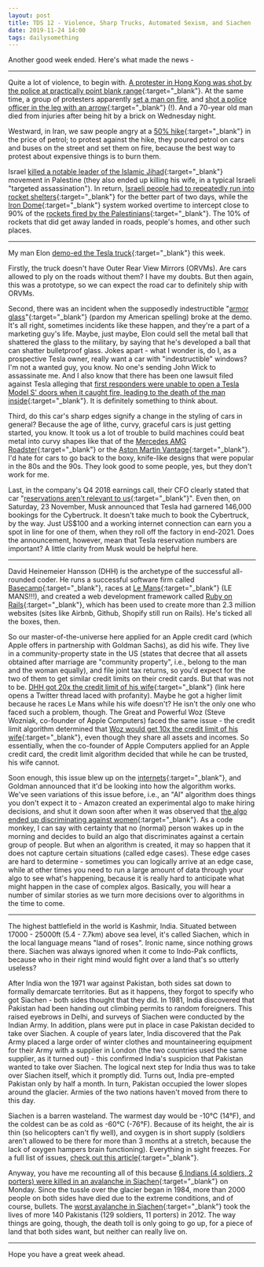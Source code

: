 ```yaml
---
layout: post
title: TDS 12 - Violence, Sharp Trucks, Automated Sexism, and Siachen
date: 2019-11-24 14:00 
tags: dailysomething
---
```


Another good week ended. Here's what made the news - 

__________________________________ 

Quite a lot of violence, to begin with. [A protester in Hong Kong was shot by the police at practically point blank range](https://www.channelnewsasia.com/news/asia/protesters-tried-to-steal-officer-s-gun-hong-kong-police-on-12087200){:target="_blank"}. At the same time, a group of protesters apparently [set a man on fire](https://www.channelnewsasia.com/news/asia/hong-kong-man-set-on-fire-protests-police-attempted-murder-12085506), and [shot a police officer in the leg with an arrow](https://www.wsj.com/articles/hong-kong-police-officer-shot-with-an-arrow-at-university-battle-11573981792?mod=hp_lead_pos5){:target="_blank"} (!). And a 70-year old man died from injuries after being hit by a brick on Wednesday night.

Westward, in Iran, we saw people angry at a [50% hike](https://www.bbc.com/news/world-middle-east-50444429){:target="_blank"} in the price of petrol; to protest against the hike, they poured petrol on cars and buses on the street and set them on fire, because the best way to protest about expensive things is to burn them. 

Israel [killed a notable leader of the Islamic Jihad](https://www.timesofisrael.com/as-rockets-paralyze-half-the-country-was-assassinating-abu-al-ata-worth-it/){:target="_blank"} movement in Palestine (they also ended up killing his wife, in a typical Israeli "targeted assassination"). In return, [Israeli people had to repeatedly run into rocket shelters](https://www.haaretz.com/israel-news/islamic-jihad-israel-gaza-rockets-ceasefire-tel-aviv-hamas-syria-1.8122258){:target="_blank"} for the better part of two days, while the [Iron Dome](https://en.m.wikipedia.org/wiki/Iron_Dome){:target="_blank"} system worked overtime to intercept close to 90% of the [rockets fired by the Palestinians](https://twitter.com/LauraBenDavd/status/1194801623593373697){:target="_blank"}. The 10% of rockets that did get away landed in roads, people's homes, and other such places.

__________________________________

My man Elon [demo-ed the Tesla truck](https://www.wsj.com/articles/tesla-unveiled-a-bullet-proof-pickup-then-the-window-broke-11574444427?mod=searchresults&page=1&pos=2){:target="_blank"} this week.

Firstly, the truck doesn't have Outer Rear View Mirrors (ORVMs). Are cars allowed to ply on the roads without them? I have my doubts. But then again, this was a prototype, so we can expect the road car to definitely ship with ORVMs.

Second, there was an incident when the supposedly indestructible "[armor glass](https://www.youtube.com/watch?v=d6UpHjJvnn0)"{:target="_blank"} (pardon my American spelling) broke at the demo. It's all right, sometimes incidents like these happen, and they're a part of a marketing guy's life. Maybe, just maybe, Elon could sell the metal ball that shattered the glass to the military, by saying that he's developed a ball that can shatter bulletproof glass. Jokes apart - what I wonder is, do I, as a prospective Tesla owner, really want a car with "indestructible" windows? I'm not a wanted guy, you know. No one's sending John Wick to assassinate me. And I also know that there has been one lawsuit filed against Tesla alleging that [first responders were unable to open a Tesla Model S' doors when it caught fire, leading to the death of the man inside](https://www.forbes.com/sites/lisettevoytko/2019/10/24/lawsuit-alleges-tesla-door-handles-stopped-working-after-fiery-crash/#77a896ac3a3d){:target="_blank"}. It is definitely something to think about.

Third, do this car's sharp edges signify a change in the styling of cars in general? Because the age of lithe, curvy, graceful cars is just getting started, you know. It took us a lot of trouble to build machines could beat metal into curvy shapes like that of the [Mercedes AMG Roadster](https://www.mercedes-amg.com/en/vehicles/gt/roadster/gt.html){:target="_blank"} or the [Aston Martin Vantage](https://www.astonmartin.com/en-us/models/new-vantage){:target="_blank"}. I'd hate for cars to go back to the boxy, knife-like designs that were popular in the 80s and the 90s. They look good to some people, yes, but they don't work for me.

Last, in the company's Q4 2018 earnings call, their CFO clearly stated that car "[reservations aren't relevant to us](https://www.bloomberg.com/news/articles/2019-11-24/musk-touts-146-000-cybertruck-orders-two-days-after-reveal){:target="_blank"}". Even then, on Saturday, 23 November, Musk announced that Tesla had garnered 146,000 bookings for the Cybertruck. It doesn't take much to book the Cybertruck, by the way. Just US$100 and a working internet connection can earn you a spot in line for one of them, when they roll off the factory in end-2021. Does the announcement, however, mean that Tesla reservation numbers are important? A little clarity from Musk would be helpful here.

__________________________________ 

David Heinemeier Hansson (DHH) is the archetype of the successful all-rounded coder. He runs a successful software firm called [Basecamp](https://basecamp.com){:target="_blank"}, races at [Le Mans](https://en.m.wikipedia.org/wiki/24_Hours_of_Le_Mans){:target="_blank"} (LE MANS!!!), and created a web development framework called [Ruby on Rails](https://en.m.wikipedia.org/wiki/Ruby_on_Rails){:target="_blank"}, which has been used to create more than 2.3 million websites (sites like Airbnb, Github, Shopify still run on Rails). He's ticked all the boxes, then.

So our master-of-the-universe here applied for an Apple credit card (which Apple offers in partnership with Goldman Sachs), as did his wife. They live in a community-property state in the US (states that decree that all assets obtained after marriage are "community property", i.e., belong to the man and the woman equally), and file joint tax returns, so you'd expect for the two of them to get similar credit limits on their credit cards. But that was not to be. [DHH got 20x the credit limit of his wife](https://twitter.com/dhh/status/1192540900393705474){:target="_blank"} (link here opens a Twitter thread laced with profanity). Maybe he got a higher limit because he races Le Mans while his wife doesn't? He isn't the only one who faced such a problem, though. The Great and Powerful Woz (Steve Wozniak, co-founder of Apple Computers) faced the same issue - the credit limit algorithm determined that [Woz would get 10x the credit limit of his wife](https://twitter.com/stevewoz/status/1193330241478901760){:target="_blank"}, even though they share all assets and incomes. So essentially, when the co-founder of Apple Computers applied for an Apple credit card, the credit limit algorithm decided that while he can be trusted, his wife cannot. 

Soon enough, this issue blew up on the [internets](https://en.m.wikipedia.org/wiki/Internets){:target="_blank"}, and Goldman announced that it'd be looking into how the algorithm works. We've seen variations of this issue before, i.e., an "AI" algorithm does things you don't expect it to - Amazon created an experimental algo to make hiring decisions, and shut it down soon after when it was observed that [the algo ended up discriminating against women](https://fortune.com/2018/10/10/amazon-ai-recruitment-bias-women-sexist/){:target="_blank"}. As a code monkey, I can say with certainty that no (normal) person wakes up in the morning and decides to build an algo that discriminates against a certain group of people. But when an algorithm is created, it may so happen that it does not capture certain situations (called edge cases). These edge cases are hard to determine - sometimes you can logically arrive at an edge case, while at other times you need to run a large amount of data through your algo to see what's happening, because it is really hard to anticipate what might happen in the case of complex algos. Basically, you will hear a number of similar stories as we turn more decisions over to algorithms in the time to come.

__________________________________ 

The highest battlefield in the world is Kashmir, India. Situated between 17000 - 25000ft (5.4 - 7.7km) above sea level, it's called Siachen, which in the local language means "land of roses". Ironic name, since nothing grows there. Siachen was always ignored when it come to Indo-Pak conflicts, because who in their right mind would fight over a land that's so utterly useless? 

After India won the 1971 war against Pakistan, both sides sat down to formally demarcate territories. But as it happens, they forgot to specify who got Siachen - both sides thought that they did. In 1981, India discovered that Pakistan had been handing out climbing permits to random foreigners. This raised eyebrows in Delhi, and surveys of Siachen were conducted by the Indian Army. In addition, plans were put in place in case Pakistan decided to take over Siachen. A couple of years later, India discovered that the Pak Army placed a large order of winter clothes and mountaineering equipment for their Army with a supplier in London (the two countries used the same supplier, as it turned out) - this confirmed India's suspicion that Pakistan wanted to take over Siachen. The logical next step for India thus was to take over Siachen itself, which it promptly did. Turns out, India pre-empted Pakistan only by half a month. In turn, Pakistan occupied the lower slopes around the glacier. Armies of the two nations haven't moved from there to this day.

Siachen is a barren wasteland. The warmest day would be -10°C (14°F), and the coldest can be as cold as -60°C (-76°F). Because of its height, the air is thin (so helicopters can't fly well), and oxygen is in short supply (soldiers aren't allowed to be there for more than 3 months at a stretch, because the lack of oxygen hampers brain functioning). Everything in sight freezes. For a full list of issues, [check out this article](https://www.business-standard.com/article/specials/life-in-siachen-116021900798_1.html){:target="_blank"}.

Anyway, you have me recounting all of this because [6 Indians (4 soldiers, 2 porters) were killed in an avalanche in Siachen](https://www.bbc.com/news/world-asia-india-50464270){:target="_blank"} on Monday. Since the tussle over the glacier began in 1984, more than 2000 people on both sides have died due to the extreme conditions, and of course, bullets. The [worst avalanche in Siachen](https://en.m.wikipedia.org/wiki/2012_Gayari_Sector_avalanche){:target="_blank"} took the lives of more 140 Pakistanis (129 soldiers, 11 porters) in 2012. The way things are going, though, the death toll is only going to go up, for a piece of land that both sides want, but neither can really live on.

__________________________________

Hope you have a great week ahead.

